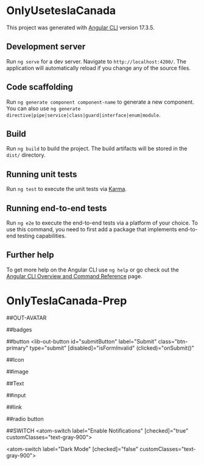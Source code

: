 # OnlyUseteslaCanada

This project was generated with [Angular CLI](https://github.com/angular/angular-cli) version 17.3.5.

## Development server

Run `ng serve` for a dev server. Navigate to `http://localhost:4200/`. The application will automatically reload if you change any of the source files.

## Code scaffolding

Run `ng generate component component-name` to generate a new component. You can also use `ng generate directive|pipe|service|class|guard|interface|enum|module`.

## Build

Run `ng build` to build the project. The build artifacts will be stored in the `dist/` directory.

## Running unit tests

Run `ng test` to execute the unit tests via [Karma](https://karma-runner.github.io).

## Running end-to-end tests

Run `ng e2e` to execute the end-to-end tests via a platform of your choice. To use this command, you need to first add a package that implements end-to-end testing capabilities.

## Further help

To get more help on the Angular CLI use `ng help` or go check out the [Angular CLI Overview and Command Reference](https://angular.io/cli) page.
# OnlyTeslaCanada-Prep


##OUT-AVATAR
<lib-out-avatar 
src="https://via.placeholder.com/150" 
alt="User Avatar" 
size="large" 
customClass="border-2 border-blue-500 shadow-lg">
</lib-out-avatar>

<lib-out-avatar
initials="OE" 
size="medium" 
customClass="bg-red-500">
</lib-out-avatar>

<lib-out-avatar
initials="JD" 
size="small" 
customClass="bg-green-500">
</lib-out-avatar>


##badges
<atom-badge label="Default Badge"></atom-badge>

<!-- Primary Badge -->
<atom-badge label="Primary Badge" color="primary"></atom-badge>

<!-- Success Badge -->
<atom-badge label="Success Badge" color="success" size="large"></atom-badge>

<!-- Warning Badge -->
<atom-badge label="Warning Badge" color="warning" size="small"></atom-badge>

<!-- Danger Badge -->
<atom-badge label="Danger Badge" color="danger" size="medium"></atom-badge>

##button
<lib-out-button
  id="submitButton"
  label="Submit"
  class="btn-primary"
  type="submit"
  [disabled]="isFormInvalid"
  (clicked)="onSubmit()"
></lib-out-button>

##Icon

<!-- Font Icon -->
<atom-icon iconName="fas fa-home" size="medium" color="blue-500"></atom-icon>

<!-- SVG Icon -->
<atom-icon iconName="home" iconType="svg" size="large" color="red-500"></atom-icon>


##image
<!-- Small Rounded Image -->
<atom-image 
  src="https://via.placeholder.com/150" 
  alt="Placeholder Image" 
  class="w-24 h-24 rounded-full">
</atom-image>

<!-- Medium Image -->
<atom-image 
  src="https://via.placeholder.com/200" 
  alt="Placeholder Image" 
  class="w-48 h-48">
</atom-image>

<!-- Large Image -->
<atom-image 
  src="https://via.placeholder.com/300" 
  alt="Placeholder Image" 
  class="w-72 h-72 rounded-lg">
</atom-image>

##Text

<!-- Example of using Text component as an H1 heading -->
<atom-text 
  tag="h1" 
  content="Welcome to the Site" 
  customClasses="text-3xl font-bold text-gray-900">
</atom-text>

<!-- Example of using Text component as a paragraph -->
<atom-text 
  tag="p" 
  content="This is a sample paragraph with customizable styles." 
  customClasses="text-base text-gray-700">
</atom-text>


##input
<!-- Text Input -->
<atom-input 
  type="text" 
  placeholder="Enter your name" 
  class="border p-2 rounded-lg">
</atom-input>

<!-- Email Input -->
<atom-input 
  type="email" 
  placeholder="Enter your email" 
  class="border p-2 rounded-lg">
</atom-input>

<!-- Password Input -->
<atom-input 
  type="password" 
  placeholder="Enter your password" 
  class="border p-2 rounded-lg">
</atom-input>

<!-- Number Input -->
<atom-input 
  type="number" 
  placeholder="Enter a number" 
  class="border p-2 rounded-lg">
</atom-input>

##link

<atom-link 
  text="Contact" 
  routerLink="/contact" 
  routerLinkActive="active"
  customClasses="border-3 relative border-OnlyUsedTeslaRed hover:text-white">
</atom-link>


##radio button

<atom-radio-button 
  label="Option 1" 
  value="option1" 
  name="options" 
  id="radio1" 
  customClasses="text-lg text-gray-900">
</atom-radio-button>

<atom-radio-button 
  label="Option 2" 
  value="option2" 
  name="options" 
  id="radio2" 
  customClasses="text-lg text-gray-900">
</atom-radio-button>

##SWITCH
<atom-switch 
  label="Enable Notifications" 
  [checked]="true" 
  customClasses="text-gray-900">
</atom-switch>

<atom-switch 
  label="Dark Mode" 
  [checked]="false" 
  customClasses="text-gray-900">
</atom-switch>